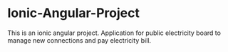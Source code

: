 # Ionic-Angular-Project
This is an ionic angular project.
Application for public electricity board to manage new connections and pay electricity bill.